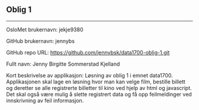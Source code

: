 Oblig 1
-------
-------

OsloMet brukernavn: jekje9380

GitHub brukernavn: jennybs

GitHub repo URL: https://github.com/jennybsk/data1700-oblig-1.git

Fullt navn: Jenny Birgitte Sommerstad Kjelland

Kort beskrivelse av applikasjon: Løsning av oblig 1 i emnet data1700. Applikasjonen skal lage en løsning hvor man kan velge film, bestille billett og deretter se alle registrerte billetter til kino ved hjelp av html og javascript. Det skal også være mulig å slette registrert data og få opp feilmeldinger ved innskrivning av feil informasjon.